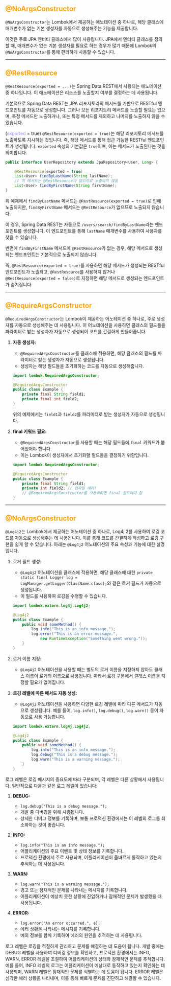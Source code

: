 
## <span style="color:orange">@NoArgsConstructor</span>

`@NoArgsConstructor`는 Lombok에서 제공하는 애노테이션 중 하나로, 해당 클래스에 매개변수가 없는 기본 생성자를 자동으로 생성해주는 기능을 제공합니다. 

이것은 주로 JPA 엔터티 클래스에서 많이 사용됩니다.
JPA에서 엔터티 클래스를 정의할 때, 매개변수가 없는 기본 생성자를 필요로 하는 경우가 많기 때문에 Lombok의 `@NoArgsConstructor`를 통해 편리하게 사용할 수 있습니다.

- - -
## <span style="color:orange">@RestResource</span>

`@RestResource(exported = ...)`는 Spring Data REST에서 사용되는 애노테이션 중 하나입니다. 이 애노테이션은 리소스를 노출할지 여부를 결정하는 데 사용됩니다.

기본적으로 Spring Data REST는 JPA 리포지토리의 메서드를 기반으로 RESTful 엔드포인트를 자동으로 생성합니다. 그러나 모든 리포지토리 메서드를 노출할 필요는 없으며, 특정 메서드만 노출하거나, 또는 특정 메서드를 제외하고 나머지를 노출하지 않을 수 있습니다.

(<span style="color:9999ff">exported</span> = true)
`@RestResource(exported = true)`는 해당 리포지토리 메서드를 노출하도록 지시하는 것입니다. 즉, 해당 메서드를 통해 접근 가능한 RESTful 엔드포인트가 생성됩니다. `exported` 속성의 기본값은 `true`이며, 이는 메서드가 노출된다는 것을 의미합니다.
```java
public interface UserRepository extends JpaRepository<User, Long> {

	@RestResource(exported = true) 
	List<User> findByLastName(String lastName); 
	// 이 메서드는 @RestResource가 없으므로 노출되지 않음 
	List<User> findByFirstName(String firstName); 
}
```

위 예제에서 `findByLastName` 메서드는 `@RestResource(exported = true)`로 인해 노출되지만, `findByFirstName` 메서드는 `@RestResource`가 없으므로 노출되지 않습니다.

이 경우, Spring Data REST는 자동으로 `/users/search/findByLastName`라는 엔드포인트를 생성합니다. 이 엔드포인트를 통해 `lastName` 매개변수를 사용하여 사용자를 찾을 수 있습니다.

반면에 `findByFirstName` 메서드에 `@RestResource`가 없는 경우, 해당 메서드로 생성되는 엔드포인트는 기본적으로 노출되지 않습니다.

즉, `@RestResource(exported = true)`를 사용하면 해당 메서드가 생성되는 RESTful 엔드포인트가 노출되고, `@RestResource`를 사용하지 않거나 `@RestResource(exported = false)`로 지정하면 해당 메서드로 생성되는 엔드포인트가 숨겨집니다.

- - -


## <span style="color:orange">@RequireArgsConstructor</span>

`@RequiredArgsConstructor`는 Lombok이 제공하는 어노테이션 중 하나로, 주로 생성자를 자동으로 생성해주는 데 사용됩니다. 이 어노테이션을 사용하면 클래스의 필드들을 파라미터로 받는 생성자가 자동으로 생성되어 코드를 간결하게 만들어줍니다.

1. **자동 생성자:**
	- `@RequiredArgsConstructor`를 클래스에 적용하면, 해당 클래스의 필드를 파라미터로 받는 생성자가 자동으로 생성됩니다. 
	- 생성자는 해당 필드들을 초기화하는 코드를 자동으로 생성해줍니다. 
	```java
	import lombok.RequiredArgsConstructor; 
	
	@RequiredArgsConstructor 
	public class Example {
		private final String field1; 
		private final int field2; 
	} 
	```
	위의 예제에서는 `field1`과 `field2`를 파라미터로 받는 생성자가 자동으로 생성됩니다.
	
2. **final 키워드 필요:**
	- `@RequiredArgsConstructor`를 사용할 때는 해당 필드들에 `final` 키워드가 붙어있어야 합니다.
	- 이는 Lombok이 생성자에서 초기화할 필드들을 결정하기 위함입니다.
	```java
	import lombok.RequiredArgsConstructor; 
	
	@RequiredArgsConstructor 
	public class Example { 
		private final String field1; 
		private int field2; // 컴파일 에러! 
		// @RequiredArgsConstructor를 사용하려면 final 필드여야 함 
	}
	```
- - -

## <span style="color:orange">@NoArgsConstructor</span>

`@Log4j2`는 Lombok에서 제공하는 어노테이션 중 하나로, Log4j 2를 사용하여 로깅 코드를 자동으로 생성해주는 데 사용됩니다. 이를 통해 코드를 간결하게 작성하고 로깅 구현을 쉽게 할 수 있습니다. 아래는 `@Log4j2` 어노테이션의 주요 속성과 기능에 대한 설명입니다.

1.  로거 필드 생성:
	-  `@Log4j2` 어노테이션을 클래스에 적용하면, 해당 클래스에 대한 `private static final Logger log = LogManager.getLogger(ClassName.class);`와 같은 로거 필드가 자동으로 생성됩니다.
	- 이 필드를 사용하여 로깅을 수행할 수 있습니다.
	```java
	import lombok.extern.log4j.Log4j2; 
	
	@Log4j2 
	public class Example {
		public void someMethod() { 
			log.info("This is an info message."); 
			log.error("This is an error message.", 
				new RuntimeException("Something went wrong.")); 
		} 
	}
	```
2. 로거 이름 지정:
	- `@Log4j2` 어노테이션을 사용할 때는 별도의 로거 이름을 지정하지 않아도 클래스 이름이 로거의 이름으로 사용됩니다. 따라서 로깅 구문에서 클래스 이름을 지정할 필요가 없어집니다.
3. **로깅 레벨에 따른 메서드 자동 생성:**

	- `@Log4j2` 어노테이션을 사용하면 다양한 로깅 레벨에 따라 다른 메서드가 자동으로 생성됩니다. 예를 들어, `log.info()`, `log.debug()`, `log.warn()` 등이 자동으로 사용 가능합니다.
	```java
	import lombok.extern.log4j.Log4j2;
	
	@Log4j2 
	public class Example { 
		public void someMethod() { 
			log.info("This is an info message."); 
			log.debug("This is a debug message."); 
			log.warn("This is a warning message."); 
		} 
	}
	```

로그 레벨은 로깅 메시지의 중요도에 따라 구분되며, 각 레벨은 다른 상황에서 사용됩니다. 일반적으로 다음과 같은 로그 레벨이 있습니다:

1. **DEBUG:**
    
    - `log.debug("This is a debug message.");`
    - 개발 중 디버깅을 위해 사용됩니다.
    - 상세한 디버그 정보를 기록하며, 보통 프로덕션 환경에서는 이 레벨의 로그를 최소화하는 것이 좋습니다.
2. **INFO:**
    
    - `log.info("This is an info message.");`
    - 어플리케이션의 주요 이벤트 및 상태 정보를 기록합니다.
    - 프로덕션 환경에서 주로 사용되며, 어플리케이션이 올바르게 동작하고 있는지 추적하는 데 사용됩니다.
3. **WARN:**
    
    - `log.warn("This is a warning message.");`
    - 경고 또는 잠재적인 문제를 나타내는 메시지를 기록합니다.
    - 어플리케이션이 예상치 못한 상황에 진입하거나 잠재적인 문제가 발생했을 때 사용됩니다.
4. **ERROR:**
    
    - `log.error("An error occurred.", e);`
    - 에러 상황을 나타내는 메시지를 기록합니다.
    - 예외 정보를 함께 기록하여 에러의 원인을 추적하는 데 사용됩니다.

로그 레벨은 로깅을 적절하게 관리하고 문제를 해결하는 데 도움이 됩니다. 개발 중에는 DEBUG 레벨을 사용하여 디버깅 정보를 확인하고, 프로덕션 환경에서는 INFO, WARN, ERROR 레벨을 조절하여 어플리케이션의 상태와 잠재적인 문제를 추적합니다. 예를 들어, INFO 레벨의 로그는 어플리케이션이 예상대로 동작하고 있는지 확인하는 데 사용되며, WARN 레벨은 잠재적인 문제를 식별하는 데 도움이 됩니다. ERROR 레벨은 심각한 에러 상황을 나타내며, 이를 통해 빠르게 문제를 진단하고 해결할 수 있습니다.